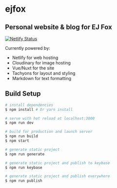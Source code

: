 # ejfox
## Personal website & blog for EJ Fox
[![Netlify Status](https://api.netlify.com/api/v1/badges/ff495492-f06f-44e1-8986-fe4b47981237/deploy-status)](https://app.netlify.com/sites/ejfoxcom/deploys)

Currently powered by:
+ Netlify for web hosting
+ Cloudinary for image hosting
+ Vue/Nuxt for the site
+ Tachyons for layout and styling
+ Markdown for text formatting


## Build Setup

``` bash
# install dependencies
$ npm install # Or yarn install

# serve with hot reload at localhost:3000
$ npm run dev

# build for production and launch server
$ npm run build
$ npm start

# generate static project
$ npm run generate

# generate static project and publish to keybase
$ npm run keybase

# generate static project and publish everywhere
$ npm run publish
```
